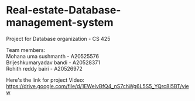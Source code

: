 # Real-estate-Database-management-system

Project for Database organization - CS 425

Team members:<br>
Mohana uma sushmanth - A20525576<br>
Brijeshkumaryadav bandi - A20528371<br>
Rohith reddy bairi - A20526972<br>

Here's the link for project Video: https://drive.google.com/file/d/1EWelvBfQ4_nS7chWg6L5S5_YQrc8I5BT/view
